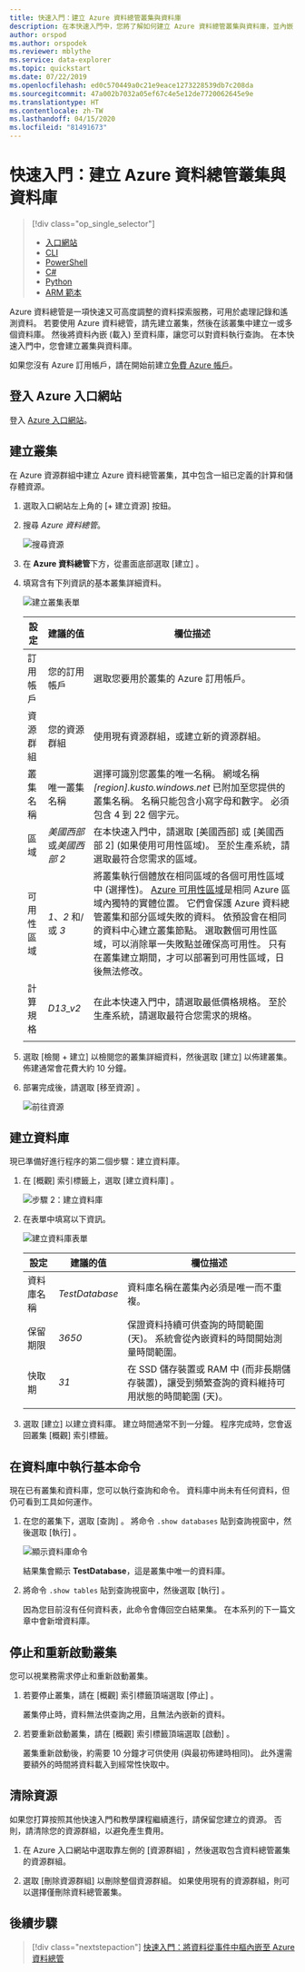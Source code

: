 ```yaml
---
title: 快速入門：建立 Azure 資料總管叢集與資料庫
description: 在本快速入門中，您將了解如何建立 Azure 資料總管叢集與資料庫，並內嵌 (載入) 資料。
author: orspod
ms.author: orspodek
ms.reviewer: mblythe
ms.service: data-explorer
ms.topic: quickstart
ms.date: 07/22/2019
ms.openlocfilehash: ed0c570449a0c21e9eace1273228539db7c208da
ms.sourcegitcommit: 47a002b7032a05ef67c4e5e12de7720062645e9e
ms.translationtype: HT
ms.contentlocale: zh-TW
ms.lasthandoff: 04/15/2020
ms.locfileid: "81491673"
---
```

# <a name="quickstart-create-an-azure-data-explorer-cluster-and-database"></a>快速入門：建立 Azure 資料總管叢集與資料庫

> [!div class="op_single_selector"]
> * [入口網站](create-cluster-database-portal.md)
> * [CLI](create-cluster-database-cli.md)
> * [PowerShell](create-cluster-database-powershell.md)
> * [C#](create-cluster-database-csharp.md)
> * [Python](create-cluster-database-python.md)
> * [ARM 範本](create-cluster-database-resource-manager.md)


Azure 資料總管是一項快速又可高度調整的資料探索服務，可用於處理記錄和遙測資料。 若要使用 Azure 資料總管，請先建立叢集，然後在該叢集中建立一或多個資料庫。 然後將資料內嵌 (載入) 至資料庫，讓您可以對資料執行查詢。 在本快速入門中，您會建立叢集與資料庫。

如果您沒有 Azure 訂用帳戶，請在開始前建立[免費 Azure 帳戶](https://azure.microsoft.com/free/)。

## <a name="sign-in-to-the-azure-portal"></a>登入 Azure 入口網站

登入 [Azure 入口網站](https://portal.azure.com/)。

## <a name="create-a-cluster"></a>建立叢集

在 Azure 資源群組中建立 Azure 資料總管叢集，其中包含一組已定義的計算和儲存體資源。

1. 選取入口網站左上角的 [+ 建立資源]  按鈕。

1. 搜尋 *Azure 資料總管*。

   ![搜尋資源](media/create-cluster-database-portal/search-resources.png)

1. 在 **Azure 資料總管**下方，從畫面底部選取 [建立]  。

1. 填寫含有下列資訊的基本叢集詳細資料。

   ![建立叢集表單](media/create-cluster-database-portal/create-cluster-form2.png)

    **設定** | **建議的值** | **欄位描述**
    |---|---|---|
    | 訂用帳戶 | 您的訂用帳戶 | 選取您要用於叢集的 Azure 訂用帳戶。|
    | 資源群組 | 您的資源群組 | 使用現有資源群組，或建立新的資源群組。 |
    | 叢集名稱 | 唯一叢集名稱 | 選擇可識別您叢集的唯一名稱。 網域名稱 *[region].kusto.windows.net* 已附加至您提供的叢集名稱。 名稱只能包含小寫字母和數字。 必須包含 4 到 22 個字元。
    | 區域 | *美國西部*或*美國西部 2* | 在本快速入門中，請選取 [美國西部]  或 [美國西部 2]  (如果使用可用性區域)。 至於生產系統，請選取最符合您需求的區域。
    | 可用性區域 | *1*、*2* 和/或 *3* | 將叢集執行個體放在相同區域的各個可用性區域中 (選擇性)。 [Azure 可用性區域](/azure/availability-zones/az-overview)是相同 Azure 區域內獨特的實體位置。 它們會保護 Azure 資料總管叢集和部分區域失敗的資料。 依預設會在相同的資料中心建立叢集節點。 選取數個可用性區域，可以消除單一失敗點並確保高可用性。 只有在叢集建立期間，才可以部署到可用性區域，日後無法修改。
    | 計算規格 | *D13_v2* | 在此本快速入門中，請選取最低價格規格。 至於生產系統，請選取最符合您需求的規格。
    | | | |

1. 選取 [檢閱 + 建立]  以檢閱您的叢集詳細資料，然後選取 [建立]  以佈建叢集。 佈建通常會花費大約 10 分鐘。

1. 部署完成後，請選取 [移至資源]  。

    ![前往資源](media/create-cluster-database-portal/notification-resource.png)

## <a name="create-a-database"></a>建立資料庫

現已準備好進行程序的第二個步驟：建立資料庫。

1. 在 [概觀]  索引標籤上，選取 [建立資料庫]  。

    ![步驟 2：建立資料庫](media/create-cluster-database-portal/database-creation.png)

1. 在表單中填寫以下資訊。

    ![建立資料庫表單](media/create-cluster-database-portal/create-database.png)

    **設定** | **建議的值** | **欄位描述**
    |---|---|---|
    | 資料庫名稱 | *TestDatabase* | 資料庫名稱在叢集內必須是唯一而不重複。
    | 保留期限 | *3650* | 保證資料持續可供查詢的時間範圍 (天)。 系統會從內嵌資料的時間開始測量時間範圍。
    | 快取期 | *31* | 在 SSD 儲存裝置或 RAM 中 (而非長期儲存裝置)，讓受到頻繁查詢的資料維持可用狀態的時間範圍 (天)。
    | | | |

1. 選取 [建立]  以建立資料庫。 建立時間通常不到一分鐘。 程序完成時，您會返回叢集 [概觀]  索引標籤。

## <a name="run-basic-commands-in-the-database"></a>在資料庫中執行基本命令

現在已有叢集和資料庫，您可以執行查詢和命令。 資料庫中尚未有任何資料，但仍可看到工具如何運作。

1. 在您的叢集下，選取 [查詢]  。 將命令 `.show databases` 貼到查詢視窗中，然後選取 [執行]  。

    ![顯示資料庫命令](media/create-cluster-database-portal/show-databases.png)

    結果集會顯示 **TestDatabase**，這是叢集中唯一的資料庫。

1. 將命令 `.show tables` 貼到查詢視窗中，然後選取 [執行]  。

    因為您目前沒有任何資料表，此命令會傳回空白結果集。 在本系列的下一篇文章中會新增資料庫。

## <a name="stop-and-restart-the-cluster"></a>停止和重新啟動叢集

您可以視業務需求停止和重新啟動叢集。

1. 若要停止叢集，請在 [概觀]  索引標籤頂端選取 [停止]  。

    叢集停止時，資料無法供查詢之用，且無法內嵌新的資料。

1. 若要重新啟動叢集，請在 [概觀]  索引標籤頂端選取 [啟動]  。

    叢集重新啟動後，約需要 10 分鐘才可供使用 (與最初佈建時相同)。 此外還需要額外的時間將資料載入到經常性快取中。  

## <a name="clean-up-resources"></a>清除資源

如果您打算按照其他快速入門和教學課程繼續進行，請保留您建立的資源。 否則，請清除您的資源群組，以避免產生費用。

1. 在 Azure 入口網站中選取靠左側的 [資源群組]  ，然後選取包含資料總管叢集的資源群組。  

1. 選取 [刪除資源群組]  以刪除整個資源群組。 如果使用現有的資源群組，則可以選擇僅刪除資料總管叢集。

## <a name="next-steps"></a>後續步驟

> [!div class="nextstepaction"]
> [快速入門：將資料從事件中樞內嵌至 Azure 資料總管](ingest-data-event-hub.md)


